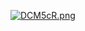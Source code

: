 [![DCM5cR.png](https://s3.ax1x.com/2020/11/14/DCM5cR.png)](https://www.pixiv.net/en/artworks/85659984)
